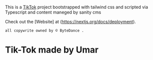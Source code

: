 This is a [TikTok](https://nextjs.org/) project bootstrapped with tailwind css and scripted via Typescript and content maneged by sanity cms

Check out the [Website] at (https://nextjs.org/docs/deployment).

```
all copywrite owned by © ByteDance .
```

# Tik-Tok made by Umar
